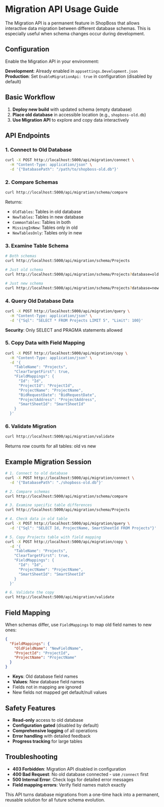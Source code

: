 # Migration API Usage Guide

The Migration API is a permanent feature in ShopBoss that allows interactive data migration between different database schemas. This is especially useful when schema changes occur during development.

## Configuration

Enable the Migration API in your environment:

**Development**: Already enabled in `appsettings.Development.json`
**Production**: Set `EnableMigrationApi: true` in configuration (disabled by default)

## Basic Workflow

1. **Deploy new build** with updated schema (empty database)
2. **Place old database** in accessible location (e.g., `shopboss-old.db`)
3. **Use Migration API** to explore and copy data interactively

## API Endpoints

### 1. Connect to Old Database
```bash
curl -X POST http://localhost:5000/api/migration/connect \
  -H "Content-Type: application/json" \
  -d '{"DatabasePath": "/path/to/shopboss-old.db"}'
```

### 2. Compare Schemas
```bash
curl http://localhost:5000/api/migration/schema/compare
```
Returns:
- `OldTables`: Tables in old database
- `NewTables`: Tables in new database  
- `CommonTables`: Tables in both
- `MissingInNew`: Tables only in old
- `NewTablesOnly`: Tables only in new

### 3. Examine Table Schema
```bash
# Both schemas
curl http://localhost:5000/api/migration/schema/Projects

# Just old schema
curl http://localhost:5000/api/migration/schema/Projects?database=old

# Just new schema  
curl http://localhost:5000/api/migration/schema/Projects?database=new
```

### 4. Query Old Database Data
```bash
curl -X POST http://localhost:5000/api/migration/query \
  -H "Content-Type: application/json" \
  -d '{"Sql": "SELECT * FROM Projects LIMIT 5", "Limit": 100}'
```

**Security**: Only SELECT and PRAGMA statements allowed

### 5. Copy Data with Field Mapping
```bash
curl -X POST http://localhost:5000/api/migration/copy \
  -H "Content-Type: application/json" \
  -d '{
    "TableName": "Projects",
    "ClearTargetFirst": true,
    "FieldMappings": {
      "Id": "Id",
      "ProjectId": "ProjectId", 
      "ProjectName": "ProjectName",
      "BidRequestDate": "BidRequestDate",
      "ProjectAddress": "ProjectAddress",
      "SmartSheetId": "SmartSheetId"
    }
  }'
```

### 6. Validate Migration
```bash
curl http://localhost:5000/api/migration/validate
```
Returns row counts for all tables: old vs new

## Example Migration Session

```bash
# 1. Connect to old database
curl -X POST http://localhost:5000/api/migration/connect \
  -d '{"DatabasePath": "./shopboss-old.db"}'

# 2. Compare schemas
curl http://localhost:5000/api/migration/schema/compare

# 3. Examine specific table differences
curl http://localhost:5000/api/migration/schema/Projects

# 4. Check data in old table
curl -X POST http://localhost:5000/api/migration/query \
  -d '{"Sql": "SELECT Id, ProjectName, SmartSheetId FROM Projects"}'

# 5. Copy Projects table with field mapping
curl -X POST http://localhost:5000/api/migration/copy \
  -d '{
    "TableName": "Projects", 
    "ClearTargetFirst": true,
    "FieldMappings": {
      "Id": "Id",
      "ProjectName": "ProjectName", 
      "SmartSheetId": "SmartSheetId"
    }
  }'

# 6. Validate the copy
curl http://localhost:5000/api/migration/validate
```

## Field Mapping

When schemas differ, use `FieldMappings` to map old field names to new ones:

```json
{
  "FieldMappings": {
    "OldFieldName": "NewFieldName",
    "ProjectId": "ProjectId", 
    "ProjectName": "ProjectName"
  }
}
```

- **Keys**: Old database field names
- **Values**: New database field names
- Fields not in mapping are ignored
- New fields not mapped get default/null values

## Safety Features

- **Read-only** access to old database
- **Configuration gated** (disabled by default)
- **Comprehensive logging** of all operations
- **Error handling** with detailed feedback
- **Progress tracking** for large tables

## Troubleshooting

- **403 Forbidden**: Migration API disabled in configuration
- **400 Bad Request**: No old database connected - use `/connect` first
- **500 Internal Error**: Check logs for detailed error messages
- **Field mapping errors**: Verify field names match exactly

This API turns database migrations from a one-time hack into a permanent, reusable solution for all future schema evolution.